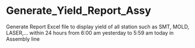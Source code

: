 # Generate_Yield_Report_Assy
Generate Report Excel file to display yield of all station such as SMT, MOLD, LASER,... within 24 hours from 6:00 am yesterday to 5:59 am today in Assembly line
